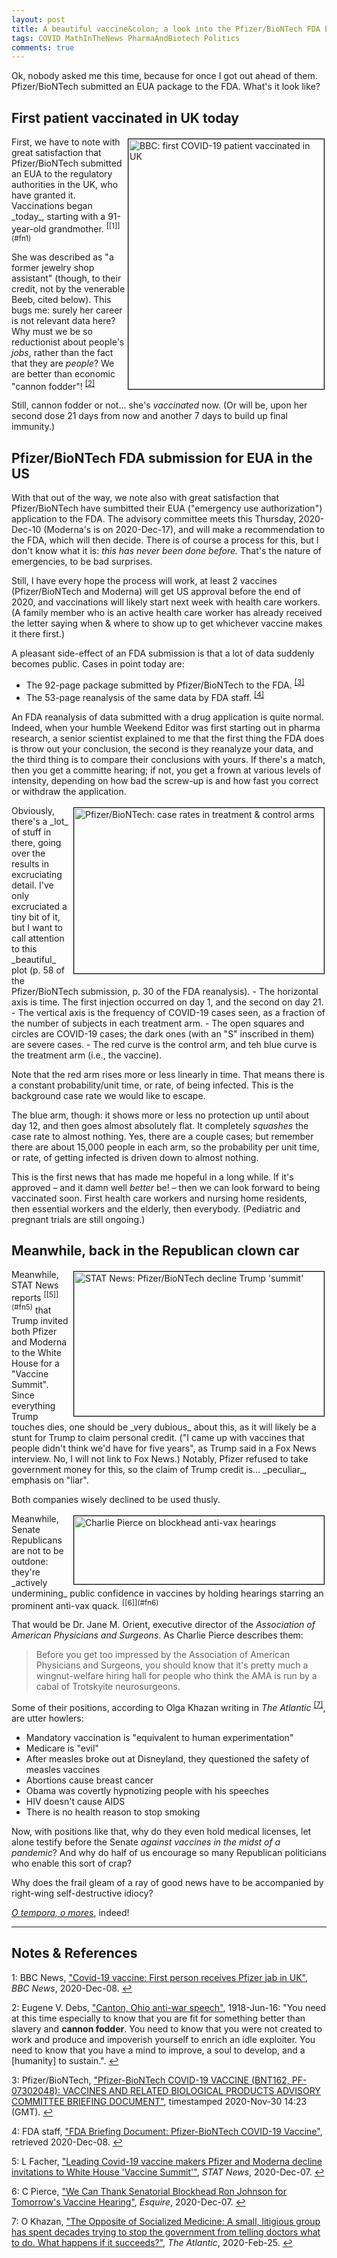 ```yaml
---
layout: post
title: A beautiful vaccine&colon; a look into the Pfizer/BioNTech FDA EUA submission package
tags: COVID MathInTheNews PharmaAndBiotech Politics
comments: true
---
```


Ok, nobody asked me this time, because for once I got out ahead of them.  Pfizer/BioNTech 
submitted an EUA package to the FDA.  What's it look like?  

## First patient vaccinated in UK today  

<img src="{{ site.baseurl }}/images/2020-12-08-beautiful-vaccines-uk-first-patient.jpg" width="313" height="400" alt="BBC: first COVID-19 patient vaccinated in UK" title="BBC: first COVID-19 patient vaccinated in UK" style="float: right; margin: 3px 3px 3px 3px; border: 1px solid #000000;"/>
First, we have to note with great satisfaction that Pfizer/BioNTech submitted an EUA to
the regulatory authorities in the UK, who have granted it.  Vaccinations began _today_,
starting with a 91-year-old grandmother. <sup id="fn1a">[[1]](#fn1)</sup>  

She was described as "a former jewelry shop assistant" (though, to their credit, not by
the venerable Beeb, cited below).  This bugs me: surely her career is not relevant data
here?  Why must we be so reductionist about people's _jobs_, rather than the fact that
they are _people_?  We are better than economic "cannon fodder"! <sup id="fn2a">[[2]](#fn2)</sup>  

Still, cannon fodder or not&hellip; she's _vaccinated_ now.  (Or will be, upon her second
dose 21 days from now and another 7 days to build up final immunity.)  

## Pfizer/BioNTech FDA submission for EUA in the US  

With that out of the way, we note also with great satisfaction that Pfizer/BioNTech have
sumbitted their EUA ("emergency use authorization") application to the FDA.  The advisory
committee meets this Thursday, 2020-Dec-10 (Moderna's is on 2020-Dec-17), and will make a
recommendation to the FDA, which will then decide.  There is of course a process for this,
but I don't know what it is: _this has never been done before._ That's the nature of
emergencies, to be bad surprises.  

Still, I have every hope the process will work, at least 2 vaccines (Pfizer/BioNTech and
Moderna) will get US approval before the end of 2020, and vaccinations will likely start
next week with health care workers.  (A family member who is an active health care worker
has already received the letter saying when &amp; where to show up to get whichever vaccine
makes it there first.)  

A pleasant side-effect of an FDA submission is that a lot of data suddenly becomes
public.  Cases in point today are:  
- The 92-page package submitted by Pfizer/BioNTech to the FDA. <sup id="fn3a">[[3]](#fn3)</sup>  
- The 53-page reanalysis of the same data by FDA staff. <sup id="fn4a">[[4]](#fn4)</sup>  

An FDA reanalysis of data submitted with a drug application is quite normal.  Indeed, when
your humble Weekend Editor was first starting out in pharma research, a senior scientist
explained to me that the first thing the FDA does is throw out your conclusion, the second
is they reanalyze your data, and the third thing is to compare their conclusions with
yours.  If there's a match, then you get a committe hearing; if not, you get a frown at
various levels of intensity, depending on how bad the screw-up is and how fast you correct
or withdraw the application.  

<img src="{{ site.baseurl }}/images/2020-12-08-beautiful-vaccines-case-rates.jpg" width="400" height="265" alt="Pfizer/BioNTech: case rates in treatment &amp; control arms" title="Pfizer/BioNTech: case rates in treatment &amp; control arms" style="float: right; margin: 3px 3px 3px 3px; border: 1px solid #000000;"/>
Obviously, there's a _lot_ of stuff in there, going over the results in excruciating
detail.  I've only excruciated a tiny bit of it, but I want to call attention to
this _beautiful_ plot (p. 58 of the Pfizer/BioNTech submission, p. 30 of the FDA reanalysis).  
- The horizontal axis is time.  The first injection occurred on day 1, and the second on
  day 21.  
- The vertical axis is the frequency of COVID-19 cases seen, as a fraction of the number
  of subjects in each treatment arm.  
- The open squares and circles are COVID-19 cases; the dark ones (with an "S" inscribed in
  them) are severe cases.  
- The red curve is the control arm, and teh blue curve is the treatment arm (i.e., the
  vaccine).  
  
Note that the red arm rises more or less linearly in time.  That means there is a constant
probability/unit time, or rate, of being infected.  This is the background case rate we
would like to escape.  

The blue arm, though: it shows more or less no protection up until about day 12, and then goes
almost absolutely flat.  It completely _squashes_ the case rate to almost nothing.  Yes,
there are a couple cases; but remember there are about 15,000 people in each arm, so the
probability per unit time, or rate, of getting infected is driven down to almost nothing.  

This is the first news that has made me hopeful in a long while.  If it's approved &ndash;
and it damn well _better_ be! &ndash; then we can look forward to being vaccinated soon.
First health care workers and nursing home residents, then essential workers and the
elderly, then everybody.  (Pediatric and pregnant trials are still ongoing.)  

## Meanwhile, back in the Republican clown car  

<img src="{{ site.baseurl }}/images/2020-12-08-beautiful-vaccines-decline-trump-summit.jpg" width="400" height="231" alt="STAT News: Pfizer/BioNTech decline Trump 'summit'" title="STAT News: Pfizer/BioNTech decline Trump 'summit'" style="float: right; margin: 3px 3px 3px 3px; border: 1px solid #000000;"/>
Meanwhile, STAT News reports <sup id="fn5a">[[5]](#fn5)</sup> that Trump
invited both Pfizer and Moderna to the White House for a "Vaccine Summit".  Since
everything Trump touches dies, one should be _very dubious_ about this, as it will likely
be a stunt for Trump to claim personal credit.  ("I came up with vaccines that people
didn't think we'd have for five years", as Trump said in a Fox News interview.  No, I will
not link to Fox News.)  Notably, Pfizer refused to take government money for this, so the
claim of Trump credit is&hellip; _peculiar_, emphasis on "liar".  

Both companies wisely declined to be used thusly.  

<img src="{{ site.baseurl }}/images/2020-12-08-beautiful-vaccines-charlie-pierce.jpg" width="400" height="109" alt="Charlie Pierce on blockhead anti-vax hearings" title="Charlie Pierce on blockhead anti-vax hearings" style="float: right; margin: 3px 3px 3px 3px; border: 1px solid #000000;"/>
Meanwhile, Senate Republicans are not to be outdone: they're _actively undermining_ public
confidence in vaccines by holding hearings starring an prominent anti-vax 
quack. <sup id="fn6a">[[6]](#fn6)</sup>  

That would be Dr. Jane M. Orient, executive director of the _Association of American
Physicians and Surgeons_.  As Charlie Pierce describes them:
> Before you get too impressed by the Association of American Physicians and Surgeons, you should know that it's pretty much a wingnut-welfare hiring hall for people who think the AMA is run by a cabal of Trotskyite neurosurgeons.  

Some of their positions, according to Olga Khazan writing in _The Atlantic_ <sup
id="fn7a">[[7]](#fn7)</sup>, are utter howlers:  
- Mandatory vaccination is "equivalent to human experimentation"  
- Medicare is "evil"  
- After measles broke out at Disneyland, they questioned the safety of measles vaccines  
- Abortions cause breast cancer  
- Obama was covertly hypnotizing people with his speeches  
- HIV doesn't cause AIDS  
- There is no health reason to stop smoking  

Now, with positions like that, why do they even hold medical licenses, let alone testify
before the Senate _against vaccines in the midst of a pandemic_?  And why do half of us encourage
so many Republican politicians who enable this sort of crap?  

Why does the frail gleam of a ray of good news have to be accompanied by right-wing
self-destructive idiocy?  

[_O tempora, o mores_](https://en.wikipedia.org/wiki/O_tempora,_o_mores!), indeed!  

---

## Notes &amp; References  
<!--
<sup id="fn1a">[[1]](#fn1)</sup>
<a id="fn1">1</a>: [↩](#fn1a)  
-->

<a id="fn1">1</a>: BBC News, ["Covid-19 vaccine: First person receives Pfizer jab in UK"](https://www.bbc.com/news/uk-55227325), _BBC News_, 2020-Dec-08. [↩](#fn1a)  

<a id="fn2">2</a>: Eugene V. Debs, ["Canton, Ohio anti-war speech"](https://en.wikiquote.org/wiki/Eugene_V._Debs#The_Canton,_Ohio_Speech,_Anti-War_Speech_(1918)), 1918-Jun-16: "You need at this time especially to know that you are fit for something better than slavery and __cannon fodder__. You need to know that you were not created to work and produce and impoverish yourself to enrich an idle exploiter. You need to know that you have a mind to improve, a soul to develop, and a [humanity] to sustain.". [↩](#fn2a)  

<a id="fn3">3</a>: Pfizer/BioNTech, ["Pfizer-BioNTech COVID-19 VACCINE (BNT162, PF-07302048): VACCINES AND RELATED BIOLOGICAL PRODUCTS ADVISORY COMMITTEE BRIEFING DOCUMENT"](https://www.fda.gov/media/144246/download), timestamped 2020-Nov-30 14:23 (GMT). [↩](#fn3a)  

<a id="fn4">4</a>: FDA staff, ["FDA Briefing Document: Pfizer-BioNTech COVID-19 Vaccine"](https://www.fda.gov/media/144245/download), retrieved 2020-Dec-08. [↩](#fn4a)  

<a id="fn5">5</a>: L Facher, ["Leading Covid-19 vaccine makers Pfizer and Moderna decline invitations to White House 'Vaccine Summit'"](https://www.statnews.com/2020/12/07/pfizer-moderna-decline-white-house-vaccine-summit/?utm_content=buffer8cadd&utm_medium=social&utm_source=twitter&utm_campaign=twitter_organic), _STAT News_, 2020-Dec-07.  [↩](#fn5a)  

<a id="fn6">6</a>: C Pierce, ["We Can Thank Senatorial Blockhead Ron Johnson for Tomorrow's Vaccine Hearing"](https://www.esquire.com/news-politics/politics/a34897281/senate-vaccine-hearing-ron-johnson-witness/), _Esquire_, 2020-Dec-07. [↩](#fn6a)  

<a id="fn7">7</a>: O Khazan, ["The Opposite of Socialized Medicine: A small, litigious group has spent decades trying to stop the government from telling doctors what to do. What happens if it succeeds?"](https://www.theatlantic.com/health/archive/2020/02/aaps-make-health-care-great-again/607015/), _The Atlantic_, 2020-Feb-25. [↩](#fn7a)  

